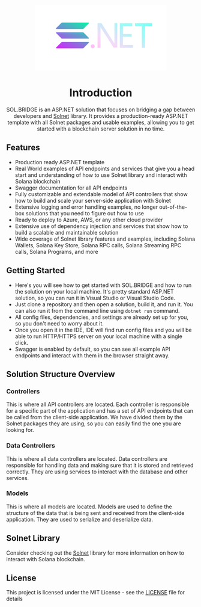 <p align="center">
    <img src="https://raw.githubusercontent.com/bmresearch/Solnet/master/assets/icon.png" margin="auto" height="175"/>
</p>

<div style="text-align:center">

<p>

# Introduction

SOL.BRIDGE is an ASP.NET solution that focuses on bridging a gap between developers and [Solnet](https://github.com/bmresearch/Solnet) library. It provides a production-ready ASP.NET template with all Solnet packages and usable examples, allowing you to get started with a blockchain server solution in no time.

</p>

</div>

## Features
- Production ready ASP.NET template
- Real World examples of API endpoints and services that give you a head start and understanding of how to use Solnet library and interact with Solana blockchain
- Swagger documentation for all API endpoints
- Fully customizable and extendable model of API controllers that show how to build and scale your server-side application with Solnet
- Extensive logging and error handling examples, no longer out-of-the-box solutions that you need to figure out how to use
- Ready to deploy to Azure, AWS, or any other cloud provider
- Extensive use of dependency injection and services that show how to build a scalable and maintainable solution
- Wide coverage of Solnet library features and examples, including Solana Wallets, Solana Key Store, Solana RPC calls, Solana Streaming RPC calls, Solana Programs, and more

## Getting Started

- Here's you will see how to get started with SOL.BRIDGE and how to run the solution on your local machine.
It's pretty standard ASP.NET solution, so you can run it in Visual Studio or Visual Studio Code.
- Just clone a repository and then open a solution, build it, and run it. You can also run it from the command line using `dotnet run` command.
- All config files, dependencies, and settings are already set up for you, so you don't need to worry about it.
- Once you open it in the IDE, IDE will find run config files and you will be able to run HTTP/HTTPS server on your local machine with a single click.
- Swagger is enabled by default, so you can see all example API endpoints and interact with them in the browser straight away.

## Solution Structure Overview

### Controllers

This is where all API controllers are located. Each controller is responsible for a specific part of the application and has a set of API endpoints that can be called from the client-side application.
We have divided them by the Solnet packages they are using, so you can easily find the one you are looking for.

### Data Controllers

This is where all data controllers are located. Data controllers are responsible for handling data and making sure that it is stored and retrieved correctly. They are using services to interact with the database and other services.

### Models

This is where all models are located. Models are used to define the structure of the data that is being sent and received from the client-side application. They are used to serialize and deserialize data.

## Solnet Library

Consider checking out the [Solnet](https://github.com/bmresearch/Solnet) library for more information on how to interact with Solana blockchain.

## License

This project is licensed under the MIT License - see the [LICENSE](https://github.com/bmresearch/Solnet/blob/master/LICENSE) file for details